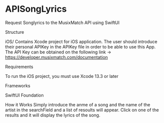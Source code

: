 # APISongLyrics
Request Songlyrics to the MusixMatch API using SwiftUI

Structure

iOS/
    Contains Xcode project for iOS application.
    The user should introduce their personal APIKey in the APIKey file in order to be able to use this App. The API Key can be obtained on the following link -> https://developer.musixmatch.com/documentation

Requirements

To run the iOS project, you must use Xcode 13.3 or later 

Frameworks

SwiftUI
Foundation

How it Works 
         Simply introduce the anme of a song and the name of the artist in the searchField and a list of resoults will appear. Click on one of the results and it will display the lyrics of the song. 
